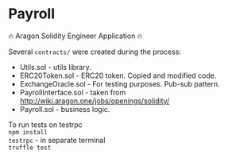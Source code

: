# Payroll

🔥 Aragon Solidity Engineer Application 🔥  

Several ```contracts/``` were created during the process:
- Utils.sol - utils library.
- ERC20Token.sol - ERC20 token. Copied and modified code.
- ExchangeOracle.sol - For testing purposes. Pub-sub pattern.
- PayrollInterface.sol - taken from http://wiki.aragon.one/jobs/openings/solidity/
- Payroll.sol - business logic.

To run tests on testrpc  <br/>
```npm install``` <br/>
```testrpc``` - in separate terminal  <br/>
```truffle test```
